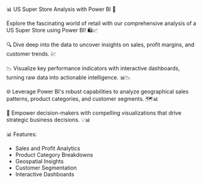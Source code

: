 📊 US Super Store Analysis with Power BI 🚀

Explore the fascinating world of retail with our comprehensive analysis of a US Super Store using Power BI! 🛍️📈

🔍 Dive deep into the data to uncover insights on sales, profit margins, and customer trends. 💹

📉 Visualize key performance indicators with interactive dashboards, turning raw data into actionable intelligence. 📊📉

🌐 Leverage Power BI's robust capabilities to analyze geographical sales patterns, product categories, and customer segments. 🗺️📊

🚀 Empower decision-makers with compelling visualizations that drive strategic business decisions. 💡📊

📊 Features:
- Sales and Profit Analytics
- Product Category Breakdowns
- Geospatial Insights
- Customer Segmentation
- Interactive Dashboards
